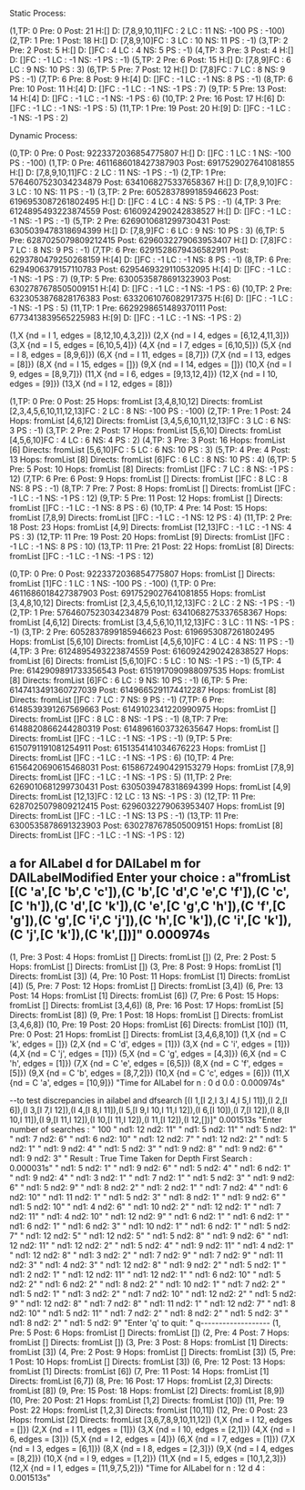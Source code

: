 Static Process:

(1,TP: 0 Pre: 0 Post:  21 H:[] D: [7,8,9,10,11]FC : 2 LC :  11 NS: -100 PS : -100)
(2,TP: 1 Pre: 1 Post:  18 H:[] D: [7,8,9,10]FC : 3 LC :  10 NS: 11 PS : -1)
(3,TP: 2 Pre: 2 Post:  5 H:[] D: []FC : 4 LC :  4 NS: 5 PS : -1)
(4,TP: 3 Pre: 3 Post:  4 H:[] D: []FC : -1 LC :  -1 NS: -1 PS : -1)
(5,TP: 2 Pre: 6 Post:  15 H:[] D: [7,8,9]FC : 6 LC :  9 NS: 10 PS : 3)
(6,TP: 5 Pre: 7 Post:  12 H:[] D: [7,8]FC : 7 LC :  8 NS: 9 PS : -1)
(7,TP: 6 Pre: 8 Post:  9 H:[4] D: []FC : -1 LC :  -1 NS: 8 PS : -1)
(8,TP: 6 Pre: 10 Post:  11 H:[4] D: []FC : -1 LC :  -1 NS: -1 PS : 7)
(9,TP: 5 Pre: 13 Post:  14 H:[4] D: []FC : -1 LC :  -1 NS: -1 PS : 6)
(10,TP: 2 Pre: 16 Post:  17 H:[6] D: []FC : -1 LC :  -1 NS: -1 PS : 5)
(11,TP: 1 Pre: 19 Post:  20 H:[9] D: []FC : -1 LC :  -1 NS: -1 PS : 2)


Dynamic Process:

(0,TP: 0 Pre: 0 Post:  9223372036854775807 H:[] D: []FC : 1 LC :  1 NS: -100 PS : -100)
(1,TP: 0 Pre: 4611686018427387903 Post:  6917529027641081855 H:[] D: [7,8,9,10,11]FC : 2 LC :  11 NS: -1 PS : -1)
(2,TP: 1 Pre: 5764607523034234879 Post:  6341068275337658367 H:[] D: [7,8,9,10]FC : 3 LC :  10 NS: 11 PS : -1)
(3,TP: 2 Pre: 6052837899185946623 Post:  6196953087261802495 H:[] D: []FC : 4 LC :  4 NS: 5 PS : -1)
(4,TP: 3 Pre: 6124895493223874559 Post:  6160924290242838527 H:[] D: []FC : -1 LC :  -1 NS: -1 PS : -1)
(5,TP: 2 Pre: 6269010681299730431 Post:  6305039478318694399 H:[] D: [7,8,9]FC : 6 LC :  9 NS: 10 PS : 3)
(6,TP: 5 Pre: 6287025079809212415 Post:  6296032279063953407 H:[] D: [7,8]FC : 7 LC :  8 NS: 9 PS : -1)
(7,TP: 6 Pre: 6291528679436582911 Post:  6293780479250268159 H:[4] D: []FC : -1 LC :  -1 NS: 8 PS : -1)
(8,TP: 6 Pre: 6294906379157110783 Post:  6295469329110532095 H:[4] D: []FC : -1 LC :  -1 NS: -1 PS : 7)
(9,TP: 5 Pre: 6300535878691323903 Post:  6302787678505009151 H:[4] D: []FC : -1 LC :  -1 NS: -1 PS : 6)
(10,TP: 2 Pre: 6323053876828176383 Post:  6332061076082917375 H:[6] D: []FC : -1 LC :  -1 NS: -1 PS : 5)
(11,TP: 1 Pre: 6629298651489370111 Post:  6773413839565225983 H:[9] D: []FC : -1 LC :  -1 NS: -1 PS : 2)


(1,X {nd = I 1, edges = [8,12,10,4,3,2]})
(2,X {nd = I 4, edges = [6,12,4,11,3]})
(3,X {nd = I 5, edges = [6,10,5,4]})
(4,X {nd = I 7, edges = [6,10,5]})
(5,X {nd = I 8, edges = [8,9,6]})
(6,X {nd = I 11, edges = [8,7]})
(7,X {nd = I 13, edges = [8]})
(8,X {nd = I 15, edges = []})
(9,X {nd = I 14, edges = []})
(10,X {nd = I 9, edges = [8,9,7]})
(11,X {nd = I 6, edges = [9,13,12,4]})
(12,X {nd = I 10, edges = [9]})
(13,X {nd = I 12, edges = [8]})







(1,TP: 0 Pre: 0 Post:  25 Hops: fromList [3,4,8,10,12] Directs:  fromList [2,3,4,5,6,10,11,12,13]FC : 2 LC :  8 NS: -100 PS : -100)
(2,TP: 1 Pre: 1 Post:  24 Hops: fromList [4,6,12] Directs:  fromList [3,4,5,6,10,11,12,13]FC : 3 LC :  6 NS: 3 PS : -1)
(3,TP: 2 Pre: 2 Post:  17 Hops: fromList [5,6,10] Directs:  fromList [4,5,6,10]FC : 4 LC :  6 NS: 4 PS : 2)
(4,TP: 3 Pre: 3 Post:  16 Hops: fromList [6] Directs:  fromList [5,6,10]FC : 5 LC :  6 NS: 10 PS : 3)
(5,TP: 4 Pre: 4 Post:  13 Hops: fromList [8] Directs:  fromList [6]FC : 6 LC :  8 NS: 10 PS : 4)
(6,TP: 5 Pre: 5 Post:  10 Hops: fromList [8] Directs:  fromList []FC : 7 LC :  8 NS: -1 PS : 12)
(7,TP: 6 Pre: 6 Post:  9 Hops: fromList [] Directs:  fromList []FC : 8 LC :  8 NS: 8 PS : -1)
(8,TP: 7 Pre: 7 Post:  8 Hops: fromList [] Directs:  fromList []FC : -1 LC :  -1 NS: -1 PS : 12)
(9,TP: 5 Pre: 11 Post:  12 Hops: fromList [] Directs:  fromList []FC : -1 LC :  -1 NS: 8 PS : 6)
(10,TP: 4 Pre: 14 Post:  15 Hops: fromList [7,8,9] Directs:  fromList []FC : -1 LC :  -1 NS: 12 PS : 4)
(11,TP: 2 Pre: 18 Post:  23 Hops: fromList [4,9] Directs:  fromList [12,13]FC : -1 LC :  -1 NS: 4 PS : 3)
(12,TP: 11 Pre: 19 Post:  20 Hops: fromList [9] Directs:  fromList []FC : -1 LC :  -1 NS: 8 PS : 10)
(13,TP: 11 Pre: 21 Post:  22 Hops: fromList [8] Directs:  fromList []FC : -1 LC :  -1 NS: -1 PS : 12)



(0,TP: 0 Pre: 0 Post:  9223372036854775807 Hops: fromList [] Directs:  fromList [1]FC : 1 LC :  1 NS: -100 PS : -100)
(1,TP: 0 Pre: 4611686018427387903 Post:  6917529027641081855 Hops: fromList [3,4,8,10,12] Directs:  fromList [2,3,4,5,6,10,11,12,13]FC : 2 LC :  2 NS: -1 PS : -1)
(2,TP: 1 Pre: 5764607523034234879 Post:  6341068275337658367 Hops: fromList [4,6,12] Directs:  fromList [3,4,5,6,10,11,12,13]FC : 3 LC :  11 NS: -1 PS : -1)
(3,TP: 2 Pre: 6052837899185946623 Post:  6196953087261802495 Hops: fromList [5,6,10] Directs:  fromList [4,5,6,10]FC : 4 LC :  4 NS: 11 PS : -1)
(4,TP: 3 Pre: 6124895493223874559 Post:  6160924290242838527 Hops: fromList [6] Directs:  fromList [5,6,10]FC : 5 LC :  10 NS: -1 PS : -1)
(5,TP: 4 Pre: 6142909891733356543 Post:  6151917090988097535 Hops: fromList [8] Directs:  fromList [6]FC : 6 LC :  9 NS: 10 PS : -1)
(6,TP: 5 Pre: 6147413491360727039 Post:  6149665291174412287 Hops: fromList [8] Directs:  fromList []FC : 7 LC :  7 NS: 9 PS : -1)
(7,TP: 6 Pre: 6148539391267569663 Post:  6149102341220990975 Hops: fromList [] Directs:  fromList []FC : 8 LC :  8 NS: -1 PS : -1)
(8,TP: 7 Pre: 6148820866244280319 Post:  6148961603732635647 Hops: fromList [] Directs:  fromList []FC : -1 LC :  -1 NS: -1 PS : -1)
(9,TP: 5 Pre: 6150791191081254911 Post:  6151354141034676223 Hops: fromList [] Directs:  fromList []FC : -1 LC :  -1 NS: -1 PS : 6)
(10,TP: 4 Pre: 6156420690615468031 Post:  6158672490429153279 Hops: fromList [7,8,9] Directs:  fromList []FC : -1 LC :  -1 NS: -1 PS : 5)
(11,TP: 2 Pre: 6269010681299730431 Post:  6305039478318694399 Hops: fromList [4,9] Directs:  fromList [12,13]FC : 12 LC :  13 NS: -1 PS : 3)
(12,TP: 11 Pre: 6287025079809212415 Post:  6296032279063953407 Hops: fromList [9] Directs:  fromList []FC : -1 LC :  -1 NS: 13 PS : -1)
(13,TP: 11 Pre: 6300535878691323903 Post:  6302787678505009151 Hops: fromList [8] Directs:  fromList []FC : -1 LC :  -1 NS: -1 PS : 12)



a for AILabel
d for DAILabel
m for DAILabelModified
Enter your choice : 
a"fromList [(C 'a',[C 'b',C 'c']),(C 'b',[C 'd',C 'e',C 'f']),(C 'c',[C 'h']),(C 'd',[C 'k']),(C 'e',[C 'g',C 'h']),(C 'f',[C 'g']),(C 'g',[C 'i',C 'j']),(C 'h',[C 'k']),(C 'i',[C 'k']),(C 'j',[C 'k']),(C 'k',[])]"
0.000974s
-------------------
(1, Pre: 3 Post:  4 Hops: fromList [] Directs:  fromList [])
(2, Pre: 2 Post:  5 Hops: fromList [] Directs:  fromList [])
(3, Pre: 8 Post:  9 Hops: fromList [1] Directs:  fromList [3])
(4, Pre: 10 Post:  11 Hops: fromList [1] Directs:  fromList [4])
(5, Pre: 7 Post:  12 Hops: fromList [] Directs:  fromList [3,4])
(6, Pre: 13 Post:  14 Hops: fromList [1] Directs:  fromList [6])
(7, Pre: 6 Post:  15 Hops: fromList [] Directs:  fromList [3,4,6])
(8, Pre: 16 Post:  17 Hops: fromList [5] Directs:  fromList [8])
(9, Pre: 1 Post:  18 Hops: fromList [] Directs:  fromList [3,4,6,8])
(10, Pre: 19 Post:  20 Hops: fromList [6] Directs:  fromList [10])
(11, Pre: 0 Post:  21 Hops: fromList [] Directs:  fromList [3,4,6,8,10])
(1,X {nd = C 'k', edges = []})
(2,X {nd = C 'd', edges = [1]})
(3,X {nd = C 'i', edges = [1]})
(4,X {nd = C 'j', edges = [1]})
(5,X {nd = C 'g', edges = [4,3]})
(6,X {nd = C 'h', edges = [1]})
(7,X {nd = C 'e', edges = [6,5]})
(8,X {nd = C 'f', edges = [5]})
(9,X {nd = C 'b', edges = [8,7,2]})
(10,X {nd = C 'c', edges = [6]})
(11,X {nd = C 'a', edges = [10,9]})
"Time for AILabel  for n : 0 d 0.0 : 0.000974s"





--to test discrepancies in ailabel and dfsearch 
[(I 1,[I 2,I 3,I 4,I 5,I 11]),(I 2,[I 6]),(I 3,[I 7,I 12]),(I 4,[I 8,I 11]),(I 5,[I 9,I 10,I 11,I 12]),(I 6,[I 10]),(I 7,[I 12]),(I 8,[I 10,I 11]),(I 9,[I 11,I 12]),(I 10,[I 11,I 12]),(I 11,[I 12]),(I 12,[])]"
0.001513s
"Enter number of searches : "
100
" nd1:  12 nd2: 11"
" nd1:  5 nd2: 11"
" nd1:  5 nd2: 1"
" nd1:  7 nd2: 6"
" nd1:  6 nd2: 10"
" nd1:  12 nd2: 7"
" nd1:  12 nd2: 2"
" nd1:  5 nd2: 1"
" nd1:  9 nd2: 4"
" nd1:  5 nd2: 3"
" nd1:  9 nd2: 8"
" nd1:  9 nd2: 6"
" nd1:  9 nd2: 3"
" Result : True Time Taken for Depth First Search : 0.000031s"
" nd1:  5 nd2: 1"
" nd1:  9 nd2: 6"
" nd1:  5 nd2: 4"
" nd1:  6 nd2: 1"
" nd1:  9 nd2: 4"
" nd1:  3 nd2: 1"
" nd1:  7 nd2: 1"
" nd1:  5 nd2: 3"
" nd1:  9 nd2: 6"
" nd1:  5 nd2: 9"
" nd1:  8 nd2: 2"
" nd1:  2 nd2: 1"
" nd1:  7 nd2: 4"
" nd1:  6 nd2: 10"
" nd1:  11 nd2: 1"
" nd1:  5 nd2: 3"
" nd1:  8 nd2: 1"
" nd1:  9 nd2: 6"
" nd1:  5 nd2: 10"
" nd1:  4 nd2: 6"
" nd1:  10 nd2: 2"
" nd1:  12 nd2: 1"
" nd1:  7 nd2: 11"
" nd1:  4 nd2: 10"
" nd1:  12 nd2: 9"
" nd1:  6 nd2: 1"
" nd1:  6 nd2: 1"
" nd1:  6 nd2: 1"
" nd1:  6 nd2: 3"
" nd1:  10 nd2: 1"
" nd1:  6 nd2: 1"
" nd1:  5 nd2: 7"
" nd1:  12 nd2: 5"
" nd1:  12 nd2: 5"
" nd1:  5 nd2: 8"
" nd1:  9 nd2: 6"
" nd1:  12 nd2: 11"
" nd1:  12 nd2: 2"
" nd1:  5 nd2: 4"
" nd1:  9 nd2: 11"
" nd1:  4 nd2: 1"
" nd1:  12 nd2: 8"
" nd1:  3 nd2: 2"
" nd1:  7 nd2: 9"
" nd1:  7 nd2: 9"
" nd1:  11 nd2: 3"
" nd1:  4 nd2: 3"
" nd1:  12 nd2: 8"
" nd1:  9 nd2: 2"
" nd1:  5 nd2: 1"
" nd1:  2 nd2: 1"
" nd1:  12 nd2: 11"
" nd1:  12 nd2: 1"
" nd1:  6 nd2: 10"
" nd1:  5 nd2: 2"
" nd1:  6 nd2: 2"
" nd1:  8 nd2: 2"
" nd1:  10 nd2: 1"
" nd1:  7 nd2: 2"
" nd1:  5 nd2: 1"
" nd1:  3 nd2: 2"
" nd1:  7 nd2: 10"
" nd1:  12 nd2: 2"
" nd1:  5 nd2: 9"
" nd1:  12 nd2: 8"
" nd1:  7 nd2: 8"
" nd1:  11 nd2: 1"
" nd1:  12 nd2: 7"
" nd1:  8 nd2: 10"
" nd1:  5 nd2: 11"
" nd1:  7 nd2: 2"
" nd1:  8 nd2: 2"
" nd1:  5 nd2: 3"
" nd1:  8 nd2: 2"
" nd1:  5 nd2: 9"
"Enter 'q' to quit: "
q-------------------
(1, Pre: 5 Post:  6 Hops: fromList [] Directs:  fromList [])
(2, Pre: 4 Post:  7 Hops: fromList [] Directs:  fromList [])
(3, Pre: 3 Post:  8 Hops: fromList [1] Directs:  fromList [3])
(4, Pre: 2 Post:  9 Hops: fromList [] Directs:  fromList [3])
(5, Pre: 1 Post:  10 Hops: fromList [] Directs:  fromList [3])
(6, Pre: 12 Post:  13 Hops: fromList [1] Directs:  fromList [6])
(7, Pre: 11 Post:  14 Hops: fromList [1] Directs:  fromList [6,7])
(8, Pre: 16 Post:  17 Hops: fromList [2,3] Directs:  fromList [8])
(9, Pre: 15 Post:  18 Hops: fromList [2] Directs:  fromList [8,9])
(10, Pre: 20 Post:  21 Hops: fromList [1,2] Directs:  fromList [10])
(11, Pre: 19 Post:  22 Hops: fromList [1,2,3] Directs:  fromList [10,11])
(12, Pre: 0 Post:  23 Hops: fromList [2] Directs:  fromList [3,6,7,8,9,10,11,12])
(1,X {nd = I 12, edges = []})
(2,X {nd = I 11, edges = [1]})
(3,X {nd = I 10, edges = [2,1]})
(4,X {nd = I 6, edges = [3]})
(5,X {nd = I 2, edges = [4]})
(6,X {nd = I 7, edges = [1]})
(7,X {nd = I 3, edges = [6,1]})
(8,X {nd = I 8, edges = [2,3]})
(9,X {nd = I 4, edges = [8,2]})
(10,X {nd = I 9, edges = [1,2]})
(11,X {nd = I 5, edges = [10,1,2,3]})
(12,X {nd = I 1, edges = [11,9,7,5,2]})
"Time for AILabel  for n : 12 d 4 : 0.001513s"